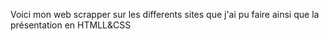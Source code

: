 Voici mon web scrapper sur les differents sites que j'ai pu faire ainsi que la présentation en HTMLL&CSS
